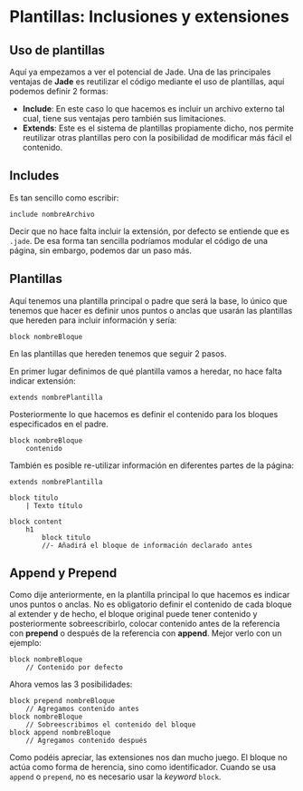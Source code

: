 Plantillas: Inclusiones y extensiones
=====================================

## Uso de plantillas

Aquí ya empezamos a ver el potencial de Jade.  Una de las principales ventajas de **Jade** es reutilizar el código mediante el uso de plantillas, aquí podemos definir 2 formas:

* **Include**: En este caso lo que hacemos es incluir un archivo externo tal cual, tiene sus ventajas pero también sus limitaciones.
* **Extends**: Este es el sistema de plantillas propiamente dicho, nos permite reutilizar otras plantillas pero con la posibilidad de modificar más fácil el contenido.

## Includes

Es tan sencillo como escribir:

	include nombreArchivo

Decir que no hace falta incluir la extensión, por defecto se entiende que es `.jade`.  De esa forma tan sencilla podríamos modular el código de una página, sin embargo, podemos dar un paso más.

## Plantillas

Aquí tenemos una plantilla principal o padre que será la base, lo único que tenemos que hacer es definir unos puntos o anclas que usarán las plantillas que hereden para incluir información y sería:

	block nombreBloque

En las plantillas que hereden tenemos que seguir 2 pasos.

En primer lugar definimos de qué plantilla vamos a heredar, no hace falta indicar extensión:

	extends nombrePlantilla

Posteriormente lo que hacemos es definir el contenido para los bloques especificados en el padre.

	block nombreBloque
		contenido

También es posible re-utilizar información en diferentes partes de la página:

```
extends nombrePlantilla

block titulo
	| Texto título

block content
	h1
		block titulo  		
		//- Añadirá el bloque de información declarado antes
```

## Append y Prepend

Como dije anteriormente, en la plantilla principal lo que hacemos es indicar unos puntos o anclas.  No es obligatorio definir el contenido de cada bloque al extender y de hecho, el bloque original puede tener contenido y posteriormente sobreescribirlo, colocar contenido antes de la referencia con **prepend** o después de la referencia con **append**.  Mejor verlo con un ejemplo:

	block nombreBloque
		// Contenido por defecto

Ahora vemos las 3 posibilidades:

	block prepend nombreBloque
		// Agregamos contenido antes
	block nombreBloque
		// Sobreescribimos el contenido del bloque
	block append nombreBloque
		// Agregamos contenido después

Como podéis apreciar, las extensiones nos dan mucho juego. El bloque no actúa como forma de herencia, sino como identificador.  Cuando se usa `append` o `prepend`, no es necesario usar la *keyword* `block`.

